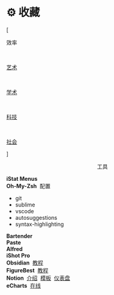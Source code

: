 # ⚙️ 收藏


<div class="nav-tab">
  <p class="bord">[</p>
  <p class="now">效率</p>&nbsp;
  <a href="../tool-art"><p class="not">艺术</p></a>&nbsp;
  <a href="../tool-sci"><p class="not">学术</p></a>&nbsp;
  <a href="../tool-dev"><p class="not">科技</p></a>&nbsp;
  <a href="../tool-social"><p class="not">社会</p></a>
  <p class="bord">]</p>
</div>

<center><p class="tabtag">工具</p></center>

<div class="little-box">
  <div class="little-box-cover">
    <span class="image-description"><b>iStat Menus</b></span>
  </div>
  <div class="little-box-cover">
    <span class="image-description" id="a"><b>Oh-My-Zsh</b>&nbsp;
      配置
      <div id="b">
        <ul>
          <li>git</li>
          <li>sublime</li>
          <li>vscode</li>
          <li>autosuggestions</li>
          <li>syntax-highlighting</li>
        </ul>
      </div>
    </span>
  </div>
  <div class="little-box-cover">
    <span class="image-description"><b>Bartender</b></span>
  </div>
  <div class="little-box-cover">
    <span class="image-description"><b>Paste</b></span>
  </div>
  <div class="little-box-cover">
    <span class="image-description"><b>Alfred</b></span>
  </div>
  <div class="little-box-cover">
    <span class="image-description"><b>iShot Pro</b></span>
  </div>
</div>


<div class="little-box">
  <div class="little-box-cover">
    <span class="image-description"><b>Obsidian</b>&nbsp;
      <a href="https://www.bilibili.com/video/BV18a411r7mt" target="_blank">教程</a>
    </span>
  </div>
  <div class="little-box-cover">
    <span class="image-description"><b>FigureBest</b>&nbsp;
      <a href="https://www.bilibili.com/video/BV1xA411c7Cv" target="_blank">教程</a>
    </span>
  </div>
  <div class="little-box-cover">
    <span class="image-description"><b>Notion</b>&nbsp;
      <a href="https://www.bilibili.com/video/BV1aV411v7te" target="_blank">介绍</a>&nbsp;
      <a href="https://www.bilibili.com/video/BV1aa4y1a7Gi" target="_blank">模板</a>&nbsp;
      <a href="https://www.bilibili.com/video/BV1YJ411T7aB" target="_blank">仪表盘</a>
    </span>
  </div>
  <div class="little-box-cover">
    <span class="image-description"><b>eCharts</b>&nbsp;
      <a href="https://echarts.apache.org/examples/zh/index.html#chart-type-pie" target="_blank">在线</a>
    </span>
  </div>
</div>
